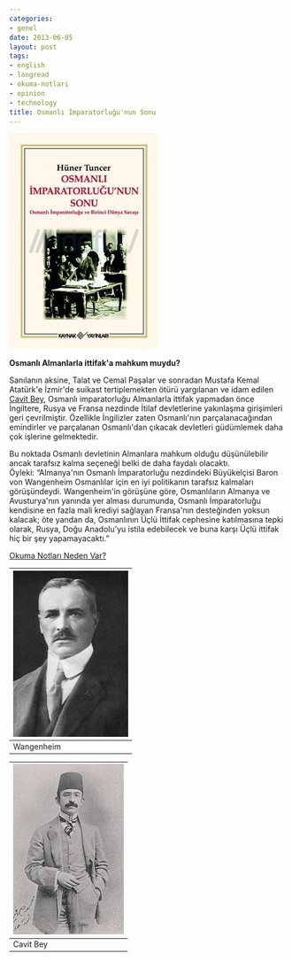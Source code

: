 ```yaml
---
categories:
- genel
date: 2013-06-05
layout: post
tags:
- english
- longread
- okuma-notlari
- opinion
- technology
title: Osmanlı İmparatorluğu'nun Sonu
---
```


[![](/images/356531)](http://static.idefix.com/cache/0/270/356531)

  
**Osmanlı Almanlarla ittifak'a mahkum muydu?**  

Sanılanın aksine, Talat ve Cemal Paşalar ve sonradan Mustafa Kemal Atatürk'e İzmir'de suikast tertiplemekten ötürü yargılanan ve idam edilen [Cavit Bey](http://tr.wikipedia.org/wiki/Mehmed_Cavid_Bey), Osmanlı imparatorluğu Almanlarla ittifak yapmadan önce İngiltere, Rusya ve Fransa nezdinde İtilaf devletlerine yakınlaşma girişimleri geri çevrilmiştir. Özellikle İngilizler zaten Osmanlı'nın parçalanacağından emindirler ve parçalanan Osmanlı'dan çıkacak devletleri güdümlemek daha çok işlerine gelmektedir.  
  
Bu noktada Osmanlı devletinin Almanlara mahkum olduğu düşünülebilir ancak tarafsız kalma seçeneği belki de daha faydalı olacaktı.  
Öyleki: “Almanya'nın Osmanlı İmparatorluğu nezdindeki Büyükelçisi Baron von Wangenheim Osmanlılar için en iyi politikanın tarafsız kalmaları görüşündeydi. Wangenheim'in görüşüne göre, Osmanlıların Almanya ve Avusturya'nın yanında yer alması durumunda, Osmanlı İmparatorluğu kendisine en fazla mali krediyi sağlayan Fransa'nın desteğinden yoksun kalacak; öte yandan da, Osmanlının Üçlü İttifak cephesine katılmasına tepki olarak, Rusya, Doğu Anadolu'yu istila edebilecek ve buna karşı Üçlü ittifak hiç bir şey yapamayacaktı.”  
  
[Okuma Notları Neden Var?](http://blog.suatatan.com/2013/05/suat-atann-okuma-notlar-neden-var-neden.html)  

  

| [![](/images/ffcaf-ge-germ-wangenheim.jpg)](https://suatatan.wordpress.com/wp-content/uploads/2013/06/ffcaf-ge-germ-wangenheim.jpg) |
| --- |
| Wangenheim |

| [![](/images/200px-Mehmed_Cavid_Bey.JPG)](http://upload.wikimedia.org/wikipedia/commons/thumb/6/60/Mehmed_Cavid_Bey.JPG/200px-Mehmed_Cavid_Bey.JPG) |
| --- |
| Cavit Bey |
